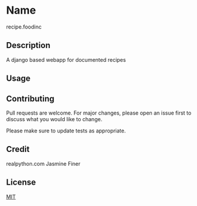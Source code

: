 # Name

recipe.foodinc

## Description

A django based webapp for documented recipes

## Usage


## Contributing
Pull requests are welcome. For major changes, please open an issue first to discuss what you would like to change.

Please make sure to update tests as appropriate.

## Credit
realpython.com
Jasmine Finer

## License
[MIT](https://choosealicense.com/licenses/mit/)
